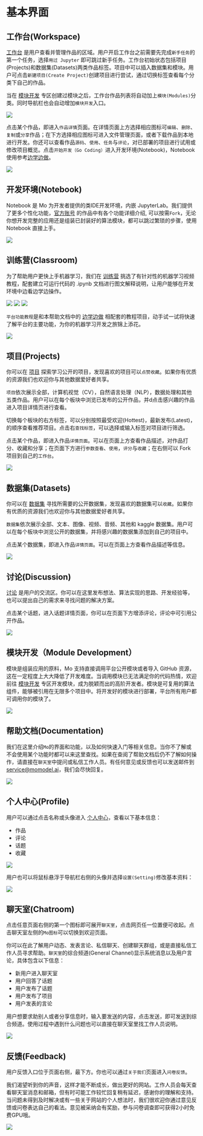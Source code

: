 # 基本界面

## 工作台(Workspace)

[工作台](http://www.momodel.cn:8899/workspace?tab=app) 是用户查看并管理作品的区域。用户开启工作台之前需要先完成`新手任务`的第一个任务，选择`用过 Jupyter` 即可跳过新手任务。工作台初始状态包括项目(Projects)和数据集(Datasets)两类作品标签。项目中可以插入数据集和模块。用户可点击`新建项目(Create Project)`创建项目进行尝试，通过切换标签查看每个分类下自己的作品。

当在 [模块开发](http://www.momodel.cn:8899/modules) 专区创建过模块之后，工作台作品列表将自动加上`模块(Modules)`分类。同时导航栏也会自动增加`模块开发`入口。

![](https://imgbed.momodel.cn/jiemain1.png)

点击某个作品，即进入`作品详情`页面。在详情页面上方选择相应图标可`编辑`、`删除`、`复制`或`分享`作品；在下方选择相应图标可进入文件管理页面，或者下载作品到本地进行开发。你还可以查看作品`源码`、`使用`、`任务`与`评论`，对已部署的项目进行试用或修改项目概览。点击`开始开发（Go Coding）`进入开发环境(Notebook)，Notebook 使用参考[边学边做](http://www.momodel.cn:8899/docs/#/zh-cn/%E8%BE%B9%E5%AD%A6%E8%BE%B9%E5%81%9A)。

![](https://imgbed.momodel.cn/jianjie2.png)

## 开发环境(Notebook)

Notebook 是 Mo 为开发者提供的类IDE开发环境，内嵌 JupyterLab。我们提供了更多个性化功能，[官方账号](http://www.momodel.cn:8899/profile/mengx) 的作品中有各个功能详细介绍, 可以按需`Fork`，无论你想开发完整的应用还是组装已封装好的算法模块，都可以跳过繁琐的步骤，使用 Notebook 直接上手。 

![](https://imgbed.momodel.cn/jianjie3.png)

<!--
![Notebook](http://imgbed.momodel.cn/5cc1a281e3067ceb154f0e31.jpg)
 -->
 
## 训练营(Classroom)

为了帮助用户更快上手机器学习，我们在 [训练营](http://www.momodel.cn:8899/classroom) 挑选了有针对性的机器学习视频教程，配套建立可运行代码的 .ipynb 文档进行图文解释说明，让用户能够在开发环境中边看边学边操作。

![](https://imgbed.momodel.cn/jianjie4.png)
![](https://imgbed.momodel.cn/jiejain5.png)
![](https://imgbed.momodel.cn/jianjie6.png)

`平台功能教程`是和本帮助文档中的 [边学边做](http://www.momodel.cn:8899/docs/#/zh-cn/%E8%BE%B9%E5%AD%A6%E8%BE%B9%E5%81%9A) 相配套的教程项目，动手试一试将快速了解平台的主要功能，为你的机器学习开发之旅锦上添花。

![](https://imgbed.momodel.cn/jiejian7.png)

<!--## 应用中心(App Center)-->

<!--[应用中心](http://www.momodel.cn:8899/appcenter) 是所有已部署的公开应用的展示区。你可以在这里寻找有趣的项目试用并评分，也可以部署自己的应用到这里，让其他用户进行体验以及评论。-->

<!--![应用中心](http://imgbed.momodel.cn/5cc1a280e3067ceb154f0e2e.jpg)-->


## 项目(Projects)

你可以在 [项目](http://www.momodel.cn:8899/explore?&type=hot&classification=all) 探索学习公开的项目<!--、模块算法和数据集-->，发现喜欢的项目可以`点赞收藏`。如果你有优质的资源我们也欢迎你与其他数据爱好者共享。

`项目`依次展示全部，计算机视觉（CV），自然语言处理（NLP），数据处理和其他五类作品。用户可以在每个板块中浏览已发布的公开作品，并d点击感兴趣的作品进入项目详情页进行查看。

切换每个板块的右方标签，可以分别按照最受欢迎(Hottest)，最新发布(Latest)，的顺序查看推荐项目。点击右`查找标签`，可以选择或输入标签对项目进行筛选。

点击某个作品，即进入作品`详情页面`。可以在页面上方查看作品描述，对作品打分、收藏和分享；在页面下方进行`参数查看`、`使用`，`评分`与`收藏`；在右侧可以 Fork 项目到自己的`工作台`。

![](https://imgbed.momodel.cn/xiangmushouye.png)

## 数据集(Datasets)

你可以在 [数据集](https://s.momodel.cn/dataset) 寻找所需要的公开数据集<!--、模块算法和数据集-->，发现喜欢的数据集可以`收藏`。如果你有优质的资源我们也欢迎你与其他数据爱好者共享。

`数据集`依次展示全部、文本、图像、视频、音频、其他和 kaggle 数据集。用户可以在每个板块中浏览公开的数据集，并将感兴趣的数据集添加到自己的项目中。

点击某个数据集，即进入作品`详情页面`。可以在页面上方查看作品描述等信息。

![](https://imgbed.momodel.cn/shujujishouye.png)

## 讨论(Discussion)

[讨论](http://www.momodel.cn:8899/discussion) 是用户的交流区。你可以在这里发布想法、算法实现的思路、开发经验等，也可以提出自己的需求来寻找问题的解决方案。

点击某个话题，进入话题详情页面，你可以在页面下方增添评论，评论中可引用公开作品。

![](https://imgbed.momodel.cn/taolunshouye.png)


## 模块开发（Module Development）

模块是组装应用的原料，Mo 支持直接调用平台公开模块或者导入 GitHub 资源，这在一定程度上大大降低了开发难度。当调用模块已无法满足你的代码热情，欢迎前往 [模块开发](http://www.momodel.cn:8899/modules) 专区开发模块，成为脱颖而出的高阶开发者。模块是可复用的算法组件，能够被引用在无限多个项目中。将开发好的模块进行部署，平台所有用户都可调用你的模块了。

![](https://imgbed.momodel.cn/mokuaikaifa.png)

## 帮助文档(Documentation)

我们在这里介绍`Mo`的界面和功能，以及如何快速入门等相关信息。当你不了解或不会使用某个功能时都可以来这里查找。如果在查阅了帮助文档后仍不了解如何操作，请直接在`聊天室`中提问或私信工作人员。有任何意见或反馈也可以发送邮件到[service@momodel.ai](mailto:service@momodel.ai)，我们会尽快回复。

![](https://imgbed.momodel.cn/bangzhuwendang.png)

## 个人中心(Profile)

用户可以通过点击名称或头像进入 [个人中心](http://www.momodel.cn:8899/profile/momodel)，查看以下基本信息：

* 作品
* 评论
* 话题
* 收藏

![](https://imgbed.momodel.cn/ferenzhongxin.png)

用户也可以将鼠标悬浮于导航栏右侧的头像并选择`设置(Setting)`修改基本资料：

![](https://imgbed.momodel.cn/wodeshezhi.png)

## 聊天室(Chatroom)

点击任意页面右侧的第一个图标即可展开`聊天室`，点击网页任一位置便可收起。点击聊天室左侧的`Mo图标`可以切换到欢迎页面。

你可以在此了解用户动态、发表言论、私信聊天、创建聊天群组，或是直接私信工作人员寻求帮助。`聊天室`的综合频道(General Channel)显示系统消息以及用户言论，具体包含以下信息：

* 新用户进入聊天室
* 用户回答了话题
* 用户发布了话题
* 用户发布了项目
* 用户发表的言论

用户想要求助别人或者分享信息时，输入要发送的内容，点击发送，即可发送到综合频道。使用过程中遇到什么问题也可以直接在聊天室里找工作人员说明。

![](https://imgbed.momodel.cn/liaotianshi.png)

## 反馈(Feedback)

用户反馈入口位于页面右侧，最下方。你也可以通过`关于我们`页面进入`问卷反馈`。

我们渴望听到你的声音，这样才能不断成长，做出更好的网站。工作人员会每天查看聊天室消息和邮箱，但有时可能工作较忙回复稍有延迟，感谢你的理解和支持。当问题未得到及时解决或有一些关于网站的个人想法时，我们很欢迎你通过意见反馈或问卷表达自己的看法。意见被采纳会有奖励，参与问卷调查即可获得2小时免费GPU哦。

![](https://imgbed.momodel.cn/yijianfankui.png)


